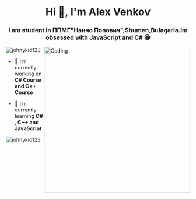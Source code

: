 <h1 align="center">Hi 👋, I'm Alex Venkov</h1>
<h3 align="center">I am student in ППМГ"Нанчо Попович",Shumen,Bulagaria.Im obsessed with JavaScript and C# 😁</h3>
<img align="right" alt="Coding" width="400" src="https://undo.io/media/uploads/files/Frustrated_programmer.gif">
















<p align="left"> <img src="https://komarev.com/ghpvc/?username=johnykid123&label=Profile%20views&color=2acadf&style=plastic" alt="johnykid123" /> </p>

- 🔭 I’m currently working on **C# Course and C++ Course**

- 🌱 I’m currently learning **C# , C++ and JavaScript**



<p><img align="center" src="https://github-readme-streak-stats.herokuapp.com/?user=johnykid123&" alt="johnykid123" /></p>
